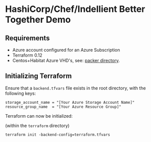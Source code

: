 # HashiCorp/Chef/Indellient Better Together Demo

## Requirements

- Azure account configured for an Azure Subscription
- Terraform 0.12
- Centos+Habitat Azure VHD's, see: [packer directory](./packer).

## Initializing Terraform

Ensure that a `backend.tfvars` file exists in the root directory, with the following keys:

```
storage_account_name = "[Your Azure Storage Account Name]"
resource_group_name  = "[Your Azure Resource Group]"
```

Terraform can now be initialized:

(within the `terraform` directory)

```
terraform init -backend-config=terraform.tfvars
```
